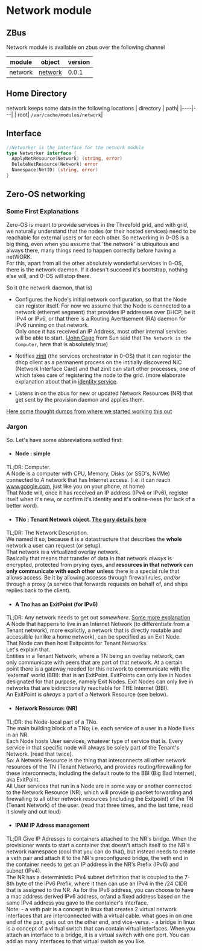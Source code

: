 # Network module

## ZBus

Network module is available on zbus over the following channel

| module | object | version |
|--------|--------|---------|
| network|[network](#interface)| 0.0.1|

## Home Directory

network keeps some data in the following locations
| directory | path|
|----|---|
| root| `/var/cache/modules/network`|

## Interface

```go
//Networker is the interface for the network module
type Networker interface {
  ApplyNetResource(Network) (string, error)
  DeleteNetResource(Network) error
  Namespace(NetID) (string, error)
}
```

## Zero-OS networking

### Some First Explanations

Zero-OS is meant to provide services in the Threefold grid, and with grid, we naturally understand that the nodes (or their hosted services) need to be reachable for external users or for each other. So networking in 0-OS is a big thing, even when you assume that 'the network' is ubiquitous and always there, many things need to happen correctly before having a netWORK.  
For this, apart from all the other absolutely wonderful services in 0-OS, there is the network daemon. If it doesn't succeed it's bootstrap, nothing else will, and 0-OS will stop there.

So it (the network daemon, that is)

- Configures the Node's initial network configuration, so that the Node can register itself.  For now we assume that the Node is connected to a network (ethernet segment) that provides IP addresses over DHCP, be it IPv4 or IPv6, or that there is a Routing Avertisement (RA) daemon for IPv6 running on that network.  
Only once it has received an IP Address, most other internal services will be able to start. ([John Gage](https://www.networkcomputing.com/cloud-infrastructure/network-computer-again) from Sun said that `The Network is the Computer`, here that is absolutely true)

- Notifies [zinit](https://github.com/threefoldtech/zinit/blob/master/docs/readme.md) (the services orchestrator in 0-OS) that it can register the dhcp client as a permanent process on the intitially discovered NIC (Network Interface Card) and that zinit can start other processes, one of which takes care of registering the node to the grid. (more elaborate explanation about that in [identity service](../identity/readme.md).

- Listens in on the zbus for new or updated Network Resources (NR) that get sent by the provision daemon and applies them.

[Here some thought dumps from where we started working this out](../../specs/network/Requirements.md)

### Jargon

So. Let's have some abbreviations settled first:

  - #### Node : simple  
  TL;DR: Computer.  
  A Node is a computer with CPU, Memory, Disks (or SSD's, NVMe) connected to _A_ network that has Internet access. (i.e. it can reach www.google.com, just like you on your phone, at home)  
  That Node will, once it has received an IP address (IPv4 or IPv6), register itself when it's new, or confirm it's identity and it's online-ness (for lack of a better word).

  - #### TNo : Tenant Network object. [The gory details here](https://github.com/threefoldtech/zos/blob/master/pkg/network.go)  
  TL;DR: The Network Description.  
  We named it so, because it is a datastructure that describes the __whole__ network a user can request (or setup).  
  That network is a virtualized overlay network.  
  Basically that means that transfer of data in that network *always* is encrypted, protected from prying eyes, and __resources in that network can only communicate with each other__ **unless** there is a special rule that allows access. Be it by allowing accesss through firewall rules, *and/or* through a proxy (a service that forwards requests on behalf of, and ships replies back to the client).

  - #### A Tno has an ExitPoint (for IPv6)
  TL;DR: Any network needs to get out *somewhere*. [Some more explanation](exitpoints.md)  
  A Node that happens to live in an Internet Network (to differentiate from a Tenant network), more explictly, a network that is directly routable and accessible (unlike a home network), can be specified as an Exit Node.  
  That Node can then host Exitpoints for Tenant Networks.  
  Let's explain that.  
  Entities in a Tenant Network, where a TN being an overlay network, can only communicate with peers that are part of that network. At a certain point there is a gateway needed for this network to communicate with the 'external' world (BBI): that is an ExitPoint. ExitPoints can only live in Nodes designated for that purpose, namely Exit Nodes. Exit Nodes can only live in networks that are bidirectionally reachable for THE Internet (BBI).  
  An ExitPoint is *always* a part of a Network Resource (see below).

  - #### Network Resource: (NR)  
  TL;DR: the Node-local part of a TNo.  
  The main building block of a TNo; i.e. each service of a user in a Node lives in an NR.  
  Each Node hosts User services, whatever type of service that is. Every service in that specific node will always be solely part of the Tenant's Network. (read that twice).  
  So: A Network Resource is the thing that interconnects all other network resources of the TN (Tenant Network), and provides routing/firewalling for these interconnects, including the default route to the BBI (Big Bad Internet), aka ExitPoint.  
  All User services that run in a Node are in some way or another connected to the Network Resource (NR), which will provide ip packet forwarding and firewalling to all other network resources (including the Exitpoint) of the TN (Tenant Network) of the user. (read that three times, and the last time, read it slowly and out loud)

  -  #### IPAM IP Adress management
  TL;DR Give IP Adresses to containers attached to the NR's bridge.
  When the provisioner wants to start a container that doesn't attach itself to the NR's network namespace (cool that you can do that), but instead needs to create a veth pair and attach it to the NR's preconfigured bridge, the veth end in the container needs to get an IP address in the NR's Prefix (IPv6) and subnet (IPv4).  
  The NR has a deterministic IPv4 subnet definition that is coupled to the 7-8th byte of the IPv6 Prefix, where it then can use an IPv4 in the /24 CIDR that is assigned to the NR.
  As for the IPv6 address, you can choose to have a mac address derived IPv6 address, or/and a fixed address based on the same IPv4 address you gave to the container's interface.  
  Note: 
    - a veth pair is a concept in linux that creates 2 virtual network interfaces that are interconnected with a virtual cable. what goes in on one end of the pair, gets out on the other end, and vice-versa.
    - a bridge in linux is a concept of a virtual switch that can contain virtual interfaces. When you attach an interface to a bridge, it is a virtual switch with one port. You can add as many interfaces to that virtual switch as you like.





